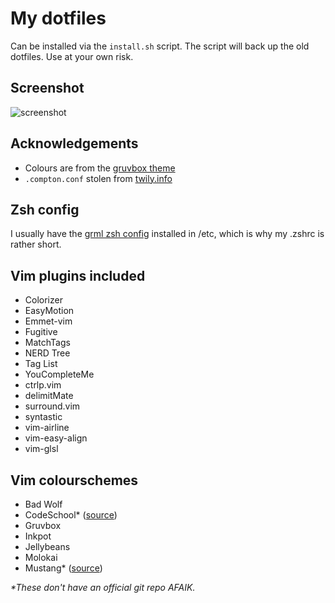 # My dotfiles

Can be installed via the `install.sh` script. The script will back up the old dotfiles. Use at your own risk.

## Screenshot

![screenshot](https://raw.githubusercontent.com/Remedan/dotfiles/master/screenshot.png)

## Acknowledgements

* Colours are from the [gruvbox theme](https://github.com/morhetz/gruvbox)
* `.compton.conf` stolen from [twily.info](http://twily.info/)

## Zsh config

I usually have the [grml zsh config](https://grml.org/zsh/) installed in /etc,
which is why my .zshrc is rather short.

## Vim plugins included

* Colorizer
* EasyMotion
* Emmet-vim
* Fugitive
* MatchTags
* NERD Tree
* Tag List
* YouCompleteMe
* ctrlp.vim
* delimitMate
* surround.vim
* syntastic
* vim-airline
* vim-easy-align
* vim-glsl

## Vim colourschemes

* Bad Wolf
* CodeSchool* ([source](http://astonj.com/tech/vim-for-ruby-rails-and-a-sexy-theme/))
* Gruvbox
* Inkpot
* Jellybeans
* Molokai
* Mustang* ([source](http://hcalves.deviantart.com/art/Mustang-Vim-Colorscheme-98974484))

_*These don't have an official git repo AFAIK._
